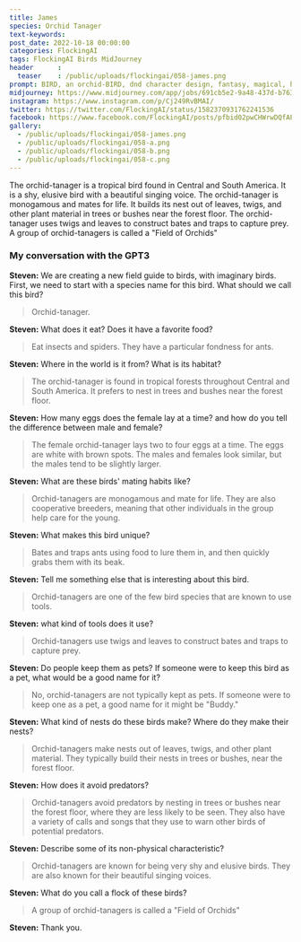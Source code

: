 ```yaml
---
title: James
species: Orchid Tanager
text-keywords: 
post_date: 2022-10-18 00:00:00
categories: FlockingAI
tags: FlockingAI Birds MidJourney 
header      :
  teaser    : /public/uploads/flockingai/058-james.png
prompt: BIRD, an orchid-BIRD, dnd character design, fantasy, magical, high resolution, 8k
midjourney: https://www.midjourney.com/app/jobs/691cb5e2-9a48-437d-b763-0a2bd590bca4
instagram: https://www.instagram.com/p/Cj249RvBMAI/
twitter: https://twitter.com/FlockingAI/status/1582370931762241536
facebook: https://www.facebook.com/FlockingAI/posts/pfbid02pwCHWrwDQfAPDP7PVqqT4KWf1oHQAnZ5JQwnwv85uzfC1sSFQqAUMxgeTRJkCtxql
gallery: 
  - /public/uploads/flockingai/058-james.png
  - /public/uploads/flockingai/058-a.png
  - /public/uploads/flockingai/058-b.png
  - /public/uploads/flockingai/058-c.png
---
```


The orchid-tanager is a tropical bird found in Central and South America. It is a shy, elusive bird with a beautiful singing voice. The orchid-tanager is monogamous and mates for life. It builds its nest out of leaves, twigs, and other plant material in trees or bushes near the forest floor. The orchid-tanager uses twigs and leaves to construct bates and traps to capture prey. A group of orchid-tanagers is called a "Field of Orchids"

### My conversation with the GPT3

**Steven:** We are creating a new field guide to birds, with imaginary birds. First, we need to start with a species name for this bird. What should we call this bird?

> Orchid-tanager.

**Steven:** What does it eat? Does it have a favorite food?

> Eat insects and spiders. They have a particular fondness for ants.

**Steven:** Where in the world is it from? What is its habitat?

> The orchid-tanager is found in tropical forests throughout Central and South America. It prefers to nest in trees and bushes near the forest floor.

**Steven:** How many eggs does the female lay at a time? and how do you tell the difference between male and female?

> The female orchid-tanager lays two to four eggs at a time. The eggs are white with brown spots. The males and females look similar, but the males tend to be slightly larger.

**Steven:** What are these birds' mating habits like?

> Orchid-tanagers are monogamous and mate for life. They are also cooperative breeders, meaning that other individuals in the group help care for the young.

**Steven:** What makes this bird unique?

> Bates and traps ants using food to lure them in, and then quickly grabs them with its beak.

**Steven:** Tell me something else that is interesting about this bird.

> Orchid-tanagers are one of the few bird species that are known to use tools.

**Steven:** what kind of tools does it use?

> Orchid-tanagers use twigs and leaves to construct bates and traps to capture prey.

**Steven:** Do people keep them as pets? If someone were to keep this bird as a pet, what would be a good name for it?

> No, orchid-tanagers are not typically kept as pets. If someone were to keep one as a pet, a good name for it might be "Buddy."

**Steven:** What kind of nests do these birds make? Where do they make their nests?

> Orchid-tanagers make nests out of leaves, twigs, and other plant material. They typically build their nests in trees or bushes, near the forest floor.

**Steven:** How does it avoid predators?

> Orchid-tanagers avoid predators by nesting in trees or bushes near the forest floor, where they are less likely to be seen. They also have a variety of calls and songs that they use to warn other birds of potential predators.

**Steven:** Describe some of its non-physical characteristic?

> Orchid-tanagers are known for being very shy and elusive birds. They are also known for their beautiful singing voices.

**Steven:** What do you call a flock of these birds?

> A group of orchid-tanagers is called a "Field of Orchids"

**Steven:** Thank you.
